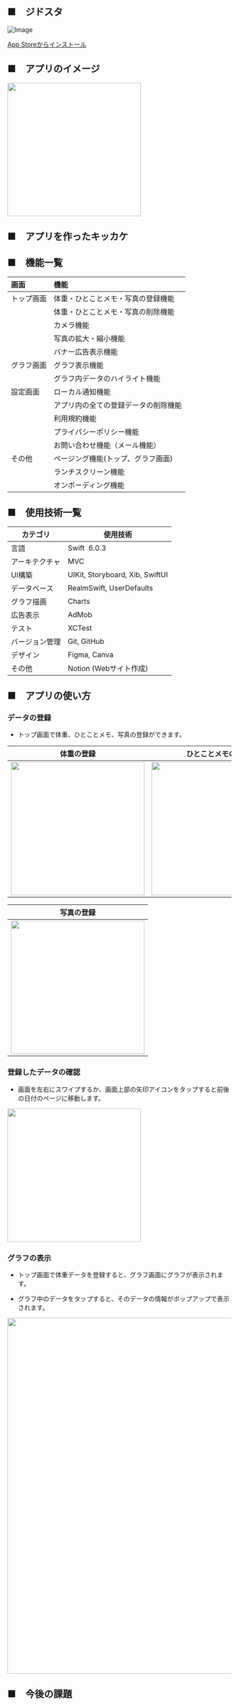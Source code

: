 ## ■　ジドスタ

![Image](https://github.com/user-attachments/assets/be81e459-d1ca-4ff6-afc2-63187e65d9bd)

[App Storeからインストール](https://itunes.apple.com/jp/app/id6741679575?mt=8"アプリページ")

## ■　アプリのイメージ

<img src="https://github.com/user-attachments/assets/be007de9-9c89-4778-8b6e-f4906c6a4399" width="300px">


## ■　アプリを作ったキッカケ

## ■　機能一覧

| 画面    | 機能                 |
|:----- |:------------------ |
| トップ画面 | 体重・ひとことメモ・写真の登録機能  |
|       | 体重・ひとことメモ・写真の削除機能  |
|       | カメラ機能              |
|       | 写真の拡大・縮小機能         |
|       | バナー広告表示機能          |
| グラフ画面 | グラフ表示機能            |
|       | グラフ内データのハイライト機能    |
| 設定画面  | ローカル通知機能           |
|       | アプリ内の全ての登録データの削除機能 |
|       | 利用規約機能             |
|       | プライパシーポリシー機能       |
|       | お問い合わせ機能（メール機能）    |
| その他   | ページング機能(トップ、グラフ画面) |
|       | ランチスクリーン機能         |
|       | オンボーディング機能         |

## ■　使用技術一覧

| カテゴリ    | 使用技術                            |
| ------- | ------------------------------- |
| 言語      | Swift  6.0.3                    |
| アーキテクチャ | MVC                             |
| UI構築    | UIKit, Storyboard, Xib, SwiftUI |
| データベース  | RealmSwift, UserDefaults        |
| グラフ描画   | Charts                          |
| 広告表示    | AdMob                           |
| テスト     | XCTest                          |
| バージョン管理 | Git, GitHub                     |
| デザイン    | Figma, Canva                    |
| その他     | Notion (Webサイト作成)               |

## ■　アプリの使い方

### データの登録

- トップ画面で体重、ひとことメモ、写真の登録ができます。

| 体重の登録                                                                                         | ひとことメモの登録                                                                                      |
| ------------------------------------------------------------------------------------------------ | ----------------------------------------------------------------------------------------------------- | 
|<img src="https://github.com/user-attachments/assets/54a52df8-fb25-45d8-bbf7-e86c5b5f0751" width="300px">| <img src="https://github.com/user-attachments/assets/b6b19b61-206f-4277-8c47-3f305652b6d6" width="300px">|

|写真の登録|
|--------|
|<img src="https://github.com/user-attachments/assets/4e6bb3e0-1389-4433-9fa2-a7419e261ccd" width="300px">|


### 登録したデータの確認

- 画面を左右にスワイプするか、画面上部の矢印アイコンをタップすると前後の日付のページに移動します。

<img src="https://github.com/user-attachments/assets/57d2e8ba-a01d-4574-99b9-18bb235a4fe2" width="300px">


### グラフの表示

- トップ画面で体重データを登録すると、グラフ画面にグラフが表示されます。

- グラフ中のデータをタップすると、そのデータの情報がポップアップで表示されます。
<img src="https://github.com/user-attachments/assets/a3dd946b-dcca-4465-8c7b-9ff17a7a7f1f" width="800px">


## ■　今後の課題
